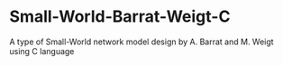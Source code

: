 # Small-World-Barrat-Weigt-C
A type of Small-World network model design by A. Barrat and M. Weigt using C language
